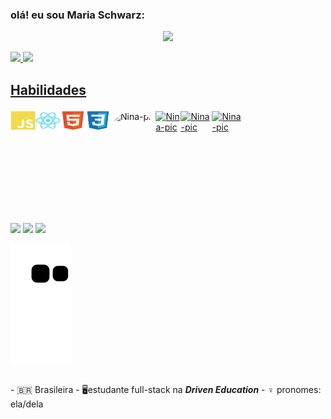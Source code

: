 ### olá! eu sou  Maria Schwarz:
  <p align="center">
  <img src="https://readme-typing-svg.herokuapp.com?color=FF69B4&lines=%F0%9F%91%A8%F0%9F%8F%BB%E2%80%8D%F0%9F%92%BB+I'm+a+Student+at+DrivenEducation!+;Welcome+to+my+Github+profile!">
</p>
     
  
<div style="display:flex" align="center">
  <a href="https://github.com/NinaS23">
  <img height="190em" src="https://github-readme-stats.vercel.app/api?username=NinaS23&show_icons=true&theme=dracula&include_all_commits=true&count_private=true"/>
  <img height="190em" src="https://github-readme-stats.vercel.app/api/top-langs/?username=NinaS23&layout=compact&langs_count=7&theme=dracula"/>
</div>
   </div>
 
  ## <p> Habilidades </p>
  
<div> 
<div style="display: flex"><br>
  <img align="center" alt="Nina-Js" height="30" width="40" src="https://raw.githubusercontent.com/devicons/devicon/master/icons/javascript/javascript-plain.svg">
  <img align="center" alt="Ninaa-React" height="30" width="40" src="https://raw.githubusercontent.com/devicons/devicon/master/icons/react/react-original.svg">
  <img align="center" alt="Nina-HTML" height="30" width="40" src="https://raw.githubusercontent.com/devicons/devicon/master/icons/html5/html5-original.svg">
  <img align="center" alt="Nina-CSS" height="30" width="40" src="https://raw.githubusercontent.com/devicons/devicon/master/icons/css3/css3-original.svg">
   <img align="right" alt="Nina-pic" height="150" style="border-radius:50px;" src="https://media.giphy.com/media/cZVPScEt5ZQmkdGYUe/giphy.gif">
  <img   align="center" alt="Nina-pic" " 
   <img src="https://cdn.jsdelivr.net/gh/devicons/devicon/icons/mongodb/mongodb-original.svg" width="40" height="40"/>                <img align="center" alt="Nina-pic"                                                                          
   <img src="https://cdn.jsdelivr.net/gh/devicons/devicon/icons/linux/linux-original.svg" width="50" height="40"/> 
        <img align="center" alt="Nina-pic"                                                                                                  <img src="https://cdn.jsdelivr.net/gh/devicons/devicon/icons/nodejs/nodejs-original.svg" width="50" height="40"/>
</div>
  
  </div>
  
  ##
 
<div> 
  <a href="https://discord.com/channels/@me" target="_blank"><img src="https://img.shields.io/badge/Discord-7289DA?style=for-the-badge&logo=discord&logoColor=white" target="_blank"></a> 
  <a href="https://www.linkedin.com/in/maria-eduarda-marinho-schwarz-186ba2232/" target="_blank"><img src="https://img.shields.io/badge/-LinkedIn-%230077B5?style=for-the-badge&logo=linkedin&logoColor=white" target="_blank"></a> 
  <a href = "mailto:mariabevenuto062@gmail.com"><img src="https://img.shields.io/badge/-Gmail-%23333?style=for-the-badge&logo=gmail&logoColor=red" target="_blank"></a>
    
  ![Snake animation](https://github.com/NinaS23/NinaS23/blob/output/github-contribution-grid-snake.svg)
  </div>
  
  ##
 
<div> 
- 🇧🇷 Brasileira
- 🖥️estudante full-stack na <i><b>Driven Education</b></i>
- ♀️ pronomes: ela/dela

 </div>
